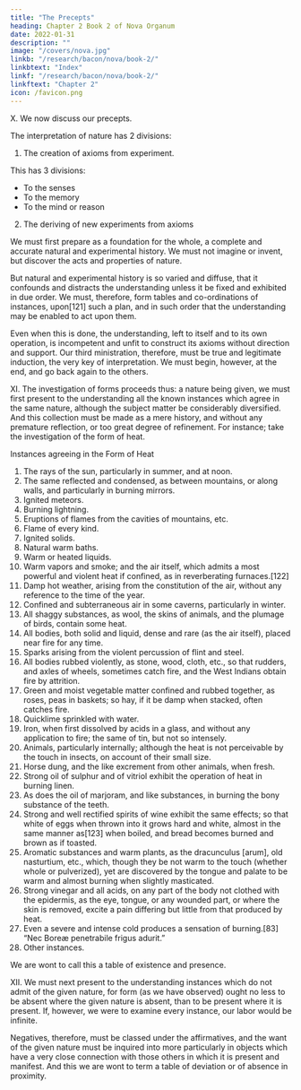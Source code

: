 ```yaml
---
title: "The Precepts"
heading: Chapter 2 Book 2 of Nova Organum
date: 2022-01-31
description: ""
image: "/covers/nova.jpg"
linkb: "/research/bacon/nova/book-2/"
linkbtext: "Index"
linkf: "/research/bacon/nova/book-2/"
linkftext: "Chapter 2"
icon: /favicon.png
---
```


X. We now discuss our precepts. 

The interpretation of nature has 2 divisions:

1. The creation of axioms from experiment. 

This has 3 divisions:
- To the senses
- To the memory
- To the mind or reason

2. The deriving of new experiments from axioms

We must first prepare as a foundation for the whole, a complete and accurate natural and experimental history. We must not imagine or invent, but discover the acts and properties of nature.

But natural and experimental history is so varied and diffuse, that it confounds and distracts the understanding unless it be fixed and exhibited in due order. We must, therefore, form tables and co-ordinations of instances, upon[121] such a plan, and in such order that the understanding may be enabled to act upon them.

Even when this is done, the understanding, left to itself and to its own operation, is incompetent and unfit to construct its axioms without direction and support. Our third ministration, therefore, must be true and legitimate induction, the very key of interpretation. We must begin, however, at the end, and go back again to the others.

XI. The investigation of forms proceeds thus: a nature being given, we must first present to the understanding all the known instances which agree in the same nature, although the subject matter be considerably diversified. And this collection must be made as a mere history, and without any premature reflection, or too great degree of refinement. For instance; take the investigation of the form of heat.

Instances agreeing in the Form of Heat

1. The rays of the sun, particularly in summer, and at noon.
2. The same reflected and condensed, as between mountains, or along walls, and particularly in burning mirrors.
3. Ignited meteors.
4. Burning lightning.
5. Eruptions of flames from the cavities of mountains, etc.
6. Flame of every kind.
7. Ignited solids.
8. Natural warm baths.
9. Warm or heated liquids.
10. Warm vapors and smoke; and the air itself, which admits a most powerful and violent heat if confined, as in reverberating furnaces.[122]
11. Damp hot weather, arising from the constitution of the air, without any reference to the time of the year.
12. Confined and subterraneous air in some caverns, particularly in winter.
13. All shaggy substances, as wool, the skins of animals, and the plumage of birds, contain some heat.
14. All bodies, both solid and liquid, dense and rare (as the air itself), placed near fire for any time.
15. Sparks arising from the violent percussion of flint and steel.
16. All bodies rubbed violently, as stone, wood, cloth, etc., so that rudders, and axles of wheels, sometimes catch fire, and the West Indians obtain fire by attrition.
17. Green and moist vegetable matter confined and rubbed together, as roses, peas in baskets; so hay, if it be damp when stacked, often catches fire.
18. Quicklime sprinkled with water.
19. Iron, when first dissolved by acids in a glass, and without any application to fire; the same of tin, but not so intensely.
20. Animals, particularly internally; although the heat is not perceivable by the touch in insects, on account of their small size.
21. Horse dung, and the like excrement from other animals, when fresh.
22. Strong oil of sulphur and of vitriol exhibit the operation of heat in burning linen.
23. As does the oil of marjoram, and like substances, in burning the bony substance of the teeth.
24. Strong and well rectified spirits of wine exhibit the same effects; so that white of eggs when thrown into it grows hard and white, almost in the same manner as[123] when boiled, and bread becomes burned and brown as if toasted.
25. Aromatic substances and warm plants, as the dracunculus [arum], old nasturtium, etc., which, though they be not warm to the touch (whether whole or pulverized), yet are discovered by the tongue and palate to be warm and almost burning when slightly masticated.
26. Strong vinegar and all acids, on any part of the body not clothed with the epidermis, as the eye, tongue, or any wounded part, or where the skin is removed, excite a pain differing but little from that produced by heat.
27. Even a severe and intense cold produces a sensation of burning.[83]
“Nec Boreæ penetrabile frigus adurit.”
28. Other instances.

We are wont to call this a table of existence and presence.

XII. We must next present to the understanding instances which do not admit of the given nature, for form (as we have observed) ought no less to be absent where the given nature is absent, than to be present where it is present. If, however, we were to examine every instance, our labor would be infinite.

Negatives, therefore, must be classed under the affirmatives, and the want of the given nature must be inquired into more particularly in objects which have a very close connection with those others in which it is present and manifest. And this we are wont to term a table of deviation or of absence in proximity.

